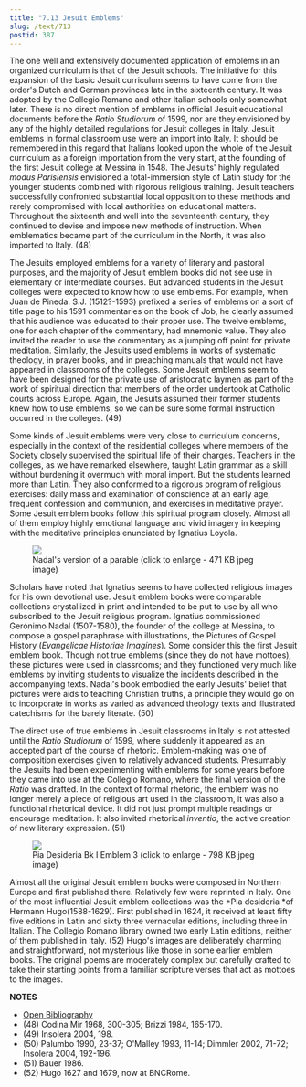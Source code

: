 ```yaml
---
title: "7.13 Jesuit Emblems"
slug: /text/713
postid: 387
---
```

The one well and extensively documented application of emblems in an organized curriculum is that of the Jesuit schools. The initiative for this expansion of the basic Jesuit curriculum seems to have come from the order's Dutch and German provinces late in the sixteenth century. It was adopted by the Collegio Romano and other Italian schools only somewhat later. There is no direct mention of emblems in official Jesuit educational documents before the *Ratio Studiorum* of 1599, nor are they envisioned by any of the highly detailed regulations for Jesuit colleges in Italy. Jesuit emblems in formal classroom use were an import into Italy. It should be remembered in this regard that Italians looked upon the whole of the Jesuit curriculum as a foreign importation from the very start, at the founding of the first Jesuit college at Messina in 1548. The Jesuits' highly regulated *modus Parisiensis* envisioned a total-immersion style of Latin study for the younger students combined with rigorous religious training. Jesuit teachers successfully confronted substantial local opposition to these methods and rarely compromised with local authorities on educational matters. Throughout the sixteenth and well into the seventeenth century, they continued to devise and impose new methods of instruction. When emblematics became part of the curriculum in the North, it was also imported to Italy. (48)

The Jesuits employed emblems for a variety of literary and pastoral purposes, and the majority of Jesuit emblem books did not see use in elementary or intermediate courses. But advanced students in the Jesuit colleges were expected to know how to use emblems. For example, when Juan de Pineda. S.J. (1512?-1593) prefixed a series of emblems on a sort of title page to his 1591 commentaries on the book of Job, he clearly assumed that his audience was educated to their proper use. The twelve emblems, one for each chapter of the commentary, had mnemonic value. They also invited the reader to use the commentary as a jumping off point for private meditation. Similarly, the Jesuits used emblems in works of systematic theology, in prayer books, and in preaching manuals that would not have appeared in classrooms of the colleges. Some Jesuit emblems seem to have been designed for the private use of aristocratic laymen as part of the work of spiritual direction that members of the order undertook at Catholic courts across Europe. Again, the Jesuits assumed their former students knew how to use emblems, so we can be sure some formal instruction occurred in the colleges. (49)

Some kinds of Jesuit emblems were very close to curriculum concerns, especially in the context of the residential colleges where members of the Society closely supervised the spiritual life of their charges. Teachers in the colleges, as we have remarked elsewhere, taught Latin grammar as a skill without burdening it overmuch with moral import. But the students learned more than Latin. They also conformed to a rigorous program of religious exercises: daily mass and examination of conscience at an early age, frequent confession and communion, and exercises in meditative prayer. Some Jesuit emblem books follow this spiritual program closely. Almost all of them employ highly emotional language and vivid imagery in keeping with the meditative principles enunciated by Ignatius Loyola.


<figure class="mkdn-figure">
    <div onClick="createLightbox('/images_full//7.00_Chapter_Seven/HFS_014.04.jpg','Nadal\'s version of a parable (click to enlarge - 471 KB jpeg image)')" class="mkdn-image-link" id="lbimage">
    <img class="mkdn-image" src="/images_full//7.00_Chapter_Seven/HFS_014.04.jpg" />
    <figcaption class="mkdn-figcaption">Nadal's version of a parable (click to enlarge - 471 KB jpeg image)</figcaption>
    </div>
</figure>

Scholars have noted that Ignatius seems to have collected religious images for his own devotional use. Jesuit emblem books were comparable collections crystallized in print and intended to be put to use by all who subscribed to the Jesuit religious program. Ignatius commissioned Gerónimo Nadal (1507-1580), the founder of the college at Messina, to compose a gospel paraphrase with illustrations, the Pictures of Gospel History (*Evangelicae Historiae Imagines*). Some consider this the first Jesuit emblem book. Though not true emblems (since they do not have mottoes), these pictures were used in classrooms; and they functioned very much like emblems by inviting students to visualize the incidents described in the accompanying texts. Nadal's book embodied the early Jesuits' belief that pictures were aids to teaching Christian truths, a principle they would go on to incorporate in works as varied as advanced theology texts and illustrated catechisms for the barely literate. (50)

The direct use of true emblems in Jesuit classrooms in Italy is not attested until the *Ratio Studiorum* of 1599, where suddenly it appeared as an accepted part of the course of rhetoric. Emblem-making was one of composition exercises given to relatively advanced students. Presumably the Jesuits had been experimenting with emblems for some years before they came into use at the Collegio Romano, where the final version of the *Ratio* was drafted. In the context of formal rhetoric, the emblem was no longer merely a piece of religious art used in the classroom, it was also a functional rhetorical device. It did not just prompt multiple readings or encourage meditation. It also invited rhetorical *inventio*, the active creation of new literary expression. (51)


<figure class="mkdn-figure">
    <div onClick="createLightbox('/images_full//7.00_Chapter_Seven/HFS_011.08.jpg','Pia Desideria Bk I Emblem 3 (click to enlarge - 798 KB jpeg image)')" class="mkdn-image-link" id="lbimage">
    <img class="mkdn-image" src="/images_full//7.00_Chapter_Seven/HFS_011.08.jpg" />
    <figcaption class="mkdn-figcaption">Pia Desideria Bk I Emblem 3 (click to enlarge - 798 KB jpeg image)</figcaption>
    </div>
</figure>

Almost all the original Jesuit emblem books were composed in Northern Europe and first published there. Relatively few were reprinted in Italy. One of the most influential Jesuit emblem collections was the *Pia desideria *of Hermann Hugo(1588-1629). First published in 1624, it received at least fifty five editions in Latin and sixty three vernacular editions, including three in Italian. The Collegio Romano library owned two early Latin editions, neither of them published in Italy. (52) Hugo's images are deliberately charming and straightforward, not mysterious like those in some earlier emblem books. The original poems are moderately complex but carefully crafted to take their starting points from a familiar scripture verses that act as mottoes to the images.

**NOTES**
* [Open Bibliography](/bibliography.pdf)
* (48) Codina Mir 1968, 300-305; Brizzi 1984, 165-170.
* (49) Insolera 2004, 198.
* (50) Palumbo 1990, 23-37; O'Malley 1993, 11-14; Dimmler 2002, 71-72; Insolera 2004, 192-196.
* (51) Bauer 1986.
* (52) Hugo 1627 and 1679, now at BNCRome.
